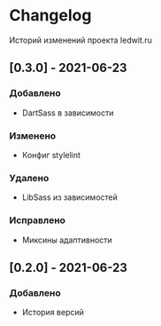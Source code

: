 # Changelog
Историй изменений проекта ledwit.ru

## [0.3.0] - 2021-06-23
### Добавлено
 - DartSass в зависимости
### Изменено
 - Конфиг stylelint
### Удалено
 - LibSass из зависимостей
### Исправлено
 - Миксины адаптивности

## [0.2.0] - 2021-06-23
### Добавлено
 - История версий
